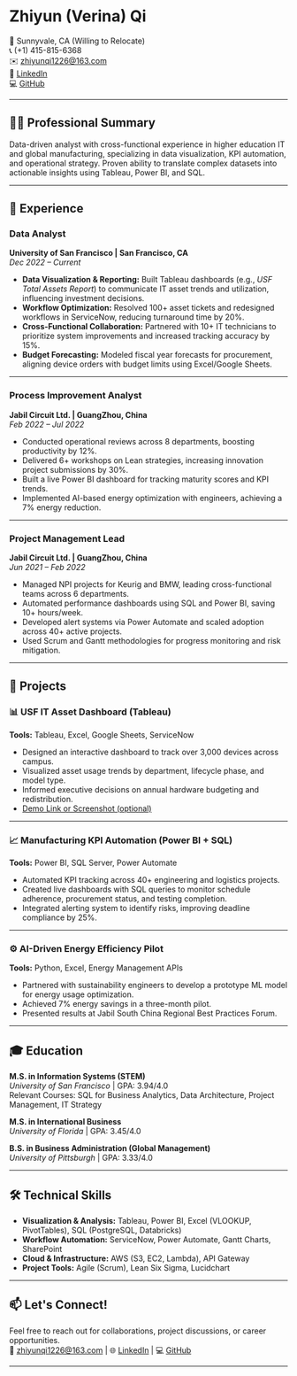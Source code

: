 # Zhiyun (Verina) Qi

📍 Sunnyvale, CA (Willing to Relocate)  
📞 (+1) 415-815-6368  
✉️ zhiyunqi1226@163.com  
🔗 [LinkedIn](https://www.linkedin.com/in/verina-qi)  
💻 [GitHub](https://github.com/verinaqi) 

---

## 👩‍💼 Professional Summary

Data-driven analyst with cross-functional experience in higher education IT and global manufacturing, specializing in data visualization, KPI automation, and operational strategy. Proven ability to translate complex datasets into actionable insights using Tableau, Power BI, and SQL.

---

## 💼 Experience

### **Data Analyst**  
**University of San Francisco | San Francisco, CA**  
*Dec 2022 – Current*

- **Data Visualization & Reporting:** Built Tableau dashboards (e.g., *USF Total Assets Report*) to communicate IT asset trends and utilization, influencing investment decisions.
- **Workflow Optimization:** Resolved 100+ asset tickets and redesigned workflows in ServiceNow, reducing turnaround time by 20%.
- **Cross-Functional Collaboration:** Partnered with 10+ IT technicians to prioritize system improvements and increased tracking accuracy by 15%.
- **Budget Forecasting:** Modeled fiscal year forecasts for procurement, aligning device orders with budget limits using Excel/Google Sheets.

---

### **Process Improvement Analyst**  
**Jabil Circuit Ltd. | GuangZhou, China**  
*Feb 2022 – Jul 2022*

- Conducted operational reviews across 8 departments, boosting productivity by 12%.
- Delivered 6+ workshops on Lean strategies, increasing innovation project submissions by 30%.
- Built a live Power BI dashboard for tracking maturity scores and KPI trends.
- Implemented AI-based energy optimization with engineers, achieving a 7% energy reduction.

---

### **Project Management Lead**  
**Jabil Circuit Ltd. | GuangZhou, China**  
*Jun 2021 – Feb 2022*

- Managed NPI projects for Keurig and BMW, leading cross-functional teams across 6 departments.
- Automated performance dashboards using SQL and Power BI, saving 10+ hours/week.
- Developed alert systems via Power Automate and scaled adoption across 40+ active projects.
- Used Scrum and Gantt methodologies for progress monitoring and risk mitigation.

---

## 🚀 Projects

### 📊 **USF IT Asset Dashboard (Tableau)**
**Tools:** Tableau, Excel, Google Sheets, ServiceNow  
- Designed an interactive dashboard to track over 3,000 devices across campus.
- Visualized asset usage trends by department, lifecycle phase, and model type.
- Informed executive decisions on annual hardware budgeting and redistribution.
- [Demo Link or Screenshot (optional)](https://github.com/your-username/project-link)

---

### 📈 **Manufacturing KPI Automation (Power BI + SQL)**
**Tools:** Power BI, SQL Server, Power Automate  
- Automated KPI tracking across 40+ engineering and logistics projects.
- Created live dashboards with SQL queries to monitor schedule adherence, procurement status, and testing completion.
- Integrated alerting system to identify risks, improving deadline compliance by 25%.

---

### ⚙️ **AI-Driven Energy Efficiency Pilot**
**Tools:** Python, Excel, Energy Management APIs  
- Partnered with sustainability engineers to develop a prototype ML model for energy usage optimization.
- Achieved 7% energy savings in a three-month pilot.
- Presented results at Jabil South China Regional Best Practices Forum.

---

## 🎓 Education

**M.S. in Information Systems (STEM)**  
*University of San Francisco* | GPA: 3.94/4.0  
Relevant Courses: SQL for Business Analytics, Data Architecture, Project Management, IT Strategy

**M.S. in International Business**  
*University of Florida* | GPA: 3.45/4.0

**B.S. in Business Administration (Global Management)**  
*University of Pittsburgh* | GPA: 3.33/4.0

---

## 🛠️ Technical Skills

- **Visualization & Analysis:** Tableau, Power BI, Excel (VLOOKUP, PivotTables), SQL (PostgreSQL, Databricks)
- **Workflow Automation:** ServiceNow, Power Automate, Gantt Charts, SharePoint
- **Cloud & Infrastructure:** AWS (S3, EC2, Lambda), API Gateway
- **Project Tools:** Agile (Scrum), Lean Six Sigma, Lucidchart

---

## 📫 Let's Connect!

Feel free to reach out for collaborations, project discussions, or career opportunities.  
📧 zhiyunqi1226@163.com | 🌐 [LinkedIn](https://www.linkedin.com/in/verina-qi) | 💻 [GitHub](https://github.com/your-username)

---
